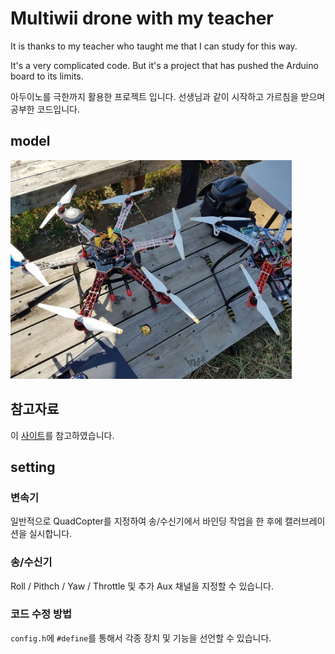 # Multiwii drone with my teacher

It is thanks to my teacher who taught me that I can study for this way.

It's a very complicated code.  But it's a project that has pushed the Arduino board to its limits.  

아두이노를 극한까지 활용한 프로젝트 입니다. 선생님과 같이 시작하고 가르침을 받으며 공부한 코드입니다.  

## model

<img src="./multiwiiDrone.jpg" height="350px" width="450px">

## 참고자료

이 [사이트](http://www.multiwii.com/forum/index.php)를 참고하였습니다.  

## setting
### 변속기
일반적으로 QuadCopter를 지정하여 송/수신기에서 바인딩 작업을 한 후에 캘러브레이션을 실시합니다.  
### 송/수신기
Roll / Pithch / Yaw / Throttle 및 추가 Aux 채널을 지정할 수 있습니다.  
### 코드 수정 방법
`config.h`에 `#define`를 통해서 각종 장치 및 기능을 선언할 수 있습니다.  